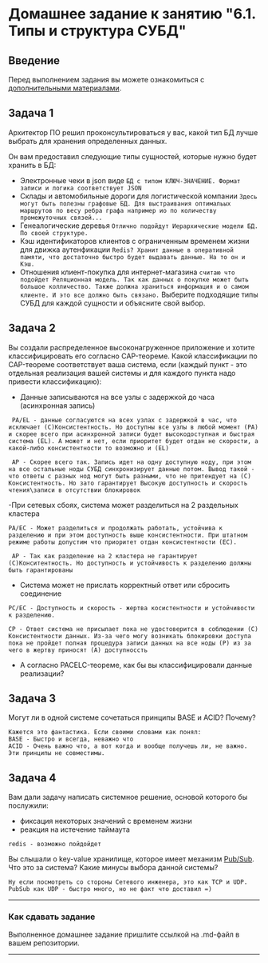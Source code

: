# Домашнее задание к занятию "6.1. Типы и структура СУБД"

## Введение

Перед выполнением задания вы можете ознакомиться с 
[дополнительными материалами](https://github.com/netology-code/virt-homeworks/tree/master/additional/README.md).

## Задача 1

Архитектор ПО решил проконсультироваться у вас, какой тип БД 
лучше выбрать для хранения определенных данных.

Он вам предоставил следующие типы сущностей, которые нужно будет хранить в БД:

- Электронные чеки в json виде
```БД с типом КЛЮЧ-ЗНАЧЕНИЕ. Формат записи и логика соответствует JSON ```
- Склады и автомобильные дороги для логистической компании
```Здесь могут быть полезны графовые БД. Для выстраивания оптимальых маршрутов по весу ребра графа например ио по количеству промежуточных связей...```
- Генеалогические деревья
```Отлично подойдут Иерархические модели БД. По своей структуре.```
- Кэш идентификаторов клиентов с ограниченным временем жизни для движка аутенфикации
```Redis? Хранит данные в оперативной памяти, что достаточно быстро будет выдавать данные. На то он и Кэш.```
- Отношения клиент-покупка для интернет-магазина
```считаю что подойдет Реляционная модель. Так как данных о покупке может быть большое колличество. Также должна храниться информация и о самом клиенте. И это все должно быть связано.```
Выберите подходящие типы СУБД для каждой сущности и объясните свой выбор.

## Задача 2

Вы создали распределенное высоконагруженное приложение и хотите классифицировать его согласно 
CAP-теореме. Какой классификации по CAP-теореме соответствует ваша система, если 
(каждый пункт - это отдельная реализация вашей системы и для каждого пункта надо привести классификацию):

- Данные записываются на все узлы с задержкой до часа (асинхронная запись)

``` PA/EL - данные согласуются на всех узлах с задержкой в час, что исключает (C)Консистентность. Но доступны все узлы в любой момент (PA) и скорее всего при асинхронной записи будет высокодоступная и быстрая система (EL). А может и нет, если приоритет будет отдан не скорости, а какой-либо консистентности то возможно и (EL)```

``` AP - Скорее всего так. Запись идет на одну доступную ноду, при этом на все остальные ноды СУБД синхронизирует данные потом. Вывод такой - что ответы с разных нод могут быть разными, что не притендует на (C) Консистентность. Но зато гарантирует Высокую доступность и скорость чтения\записи в отсутствии блокировок```

-При сетевых сбоях, система может разделиться на 2 раздельных кластера

```PA/EC - Может разделиться и продолжать работать, устойчива к разделению и при этом доступность выше консистентности. При штатном режиме работы допустим что приоритет отдан консистентности (EC).```

``` AP - Так как разделение на 2 кластера не гарантирует (С)Конситентность. Но доступность и устойчивость к разделению должны быть гарантированы```

- Система может не прислать корректный ответ или сбросить соединение

```PC/EC - Доступность и скорость - жертва косистентности и устойчивости к разделению.```

``` СP - Ответ система не присылает пока не удостоверится в соблюдении (C) Консистентности данных. Из-за чего могу возникать блокировки доступа пока не пройдет полная процедура записи данных на все ноды (P) из за чего в жертву приносят (A) доступноссть ```

- А согласно PACELC-теореме, как бы вы классифицировали данные реализации?

## Задача 3

Могут ли в одной системе сочетаться принципы BASE и ACID? Почему?

```
Кажется это фантастика. Если своими словами как понял:
BASE - Быстро и всегда, неважно что
ACID - Очень важно что, а вот когда и вообще получешь ли, не важно.
Эти принципы не совместимы.
```

## Задача 4

Вам дали задачу написать системное решение, основой которого бы послужили:

- фиксация некоторых значений с временем жизни
- реакция на истечение таймаута

```redis - возможно пойдойдет```

Вы слышали о key-value хранилище, которое имеет механизм [Pub/Sub](https://habr.com/ru/post/278237/). 
Что это за система? Какие минусы выбора данной системы?

```Ну если посмотреть со стороны Сетевого инженера, это как TCP и UDP. PubSub как UDP - быстро много, но не факт что доставил =)```

---

### Как cдавать задание

Выполненное домашнее задание пришлите ссылкой на .md-файл в вашем репозитории.

---



